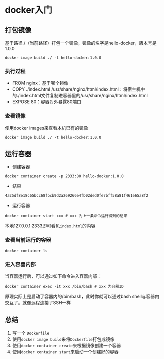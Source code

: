 # docker入门

## 打包镜像

基于路径./（当前路径）打包一个镜像，镜像的名字是hello-docker，版本号是1.0.0

```shell
docker image build ./ -t hello-docker:1.0.0
```

### 执行过程

- FROM nginx：基于哪个镜像
- COPY ./index.html /usr/share/nginx/html/index.html：将宿主机中的./index.html文件复制进容器里的/usr/share/nginx/html/index.html
- EXPOSE 80：容器对外暴露80端口

### 查看镜像

使用docker images来查看本机已有的镜像

```shell
docker image build ./ -t hello-docker:1.0.0
```

## 运行容器

- 创建容器

```shell
docker container create -p 2333:80 hello-docker:1.0.0
```

- 结果

```text
4a25df8e18c65bcc68fbcb9d2a269266e4fb02ded0fe7bff58a81f461e65a8f2
```

- 运行容器

```shell
docker container start xxx # xxx 为上一条命令运行得到的结果

```

本地127.0.0.1:2333即可看见`index.html`的内容

### 查看当前运行的容器

```shell
docker container ls
```

### 进入容器内部

当容器运行后，可以通过如下命令进入容器内部：

```shell
docker container exec -it xxx /bin/bash # xxx 为容器ID
```

原理实际上是启动了容器内的/bin/bash，此时你就可以通过bash shell与容器内交互了。就像远程连接了SSH一样

## 总结

1. 写一个 `Dockerfile`
2. 使用`docker image build`来将`Dockerfile`打包成镜像
3. 使用`docker container create`来根据镜像创建一个容器
4. 使用`docker container start`来启动一个创建好的容器
